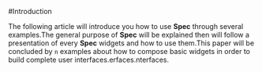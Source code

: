 #IntroductionThe following article will introduce you how to use **Spec** through several examples\.The general purpose of **Spec** will be explained then will follow a presentation of every **Spec** widgets and how to use them\.This paper will be concluded by `n` examples about how to compose basic widgets in order to build complete user interfaces\.erfaces\.nterfaces\.